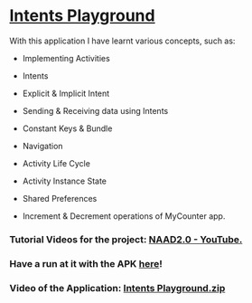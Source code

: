 # <u> Intents Playground </u>

With this application I have learnt various concepts, such as:

- Implementing Activities

- Intents

- Explicit & Implicit Intent

- Sending & Receiving data using Intents

- Constant Keys & Bundle

- Navigation

- Activity Life Cycle

- Activity Instance State

- Shared Preferences

- Increment & Decrement operations of MyCounter app.

### Tutorial Videos for the project: [NAAD2.0 - YouTube.](https://www.youtube.com/playlist?list=PLMY-jYOisFilczfqkPVk_5napZFpRk3W0)

### Have a run at it with the APK [here](https://github.com/shrutiisharma/Counter-App/releases/download/Version2/app-debug.apk)!

### Video of the Application: [Intents Playground.zip](https://github.com/shrutiisharma/Counter-App/files/6485031/Intents.Playground.zip)
